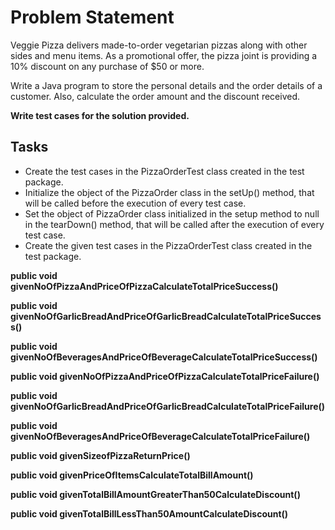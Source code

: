 # Problem Statement
Veggie Pizza delivers  made-to-order vegetarian pizzas along with other sides and menu items.   As a promotional offer, the pizza joint is providing a 10% discount on any purchase of $50 or more.​

Write a Java program to store the personal details and the order details of a customer. Also, calculate the order amount and the discount received. 

**Write test cases for the solution provided.**

## Tasks

- Create the test cases in the PizzaOrderTest class created in the test package.
- Initialize the object of the PizzaOrder class in the setUp() method, that will be called before the execution of every test case.
- Set the object of PizzaOrder class initialized in the setup method to null in the tearDown() method, that will be called after the execution of every test case.
- Create the given test cases in the PizzaOrderTest class created in the test package.

**public void givenNoOfPizzaAndPriceOfPizzaCalculateTotalPriceSuccess()**

**public void givenNoOfGarlicBreadAndPriceOfGarlicBreadCalculateTotalPriceSuccess()**

**public void givenNoOfBeveragesAndPriceOfBeverageCalculateTotalPriceSuccess()**

**public void givenNoOfPizzaAndPriceOfPizzaCalculateTotalPriceFailure()**

**public void givenNoOfGarlicBreadAndPriceOfGarlicBreadCalculateTotalPriceFailure()**

**public void givenNoOfBeveragesAndPriceOfBeverageCalculateTotalPriceFailure()**

**public void givenSizeofPizzaReturnPrice()**

**public void givenPriceOfItemsCalculateTotalBillAmount()**

**public void givenTotalBillAmountGreaterThan50CalculateDiscount()**

**public void givenTotalBillLessThan50AmountCalculateDiscount()**
